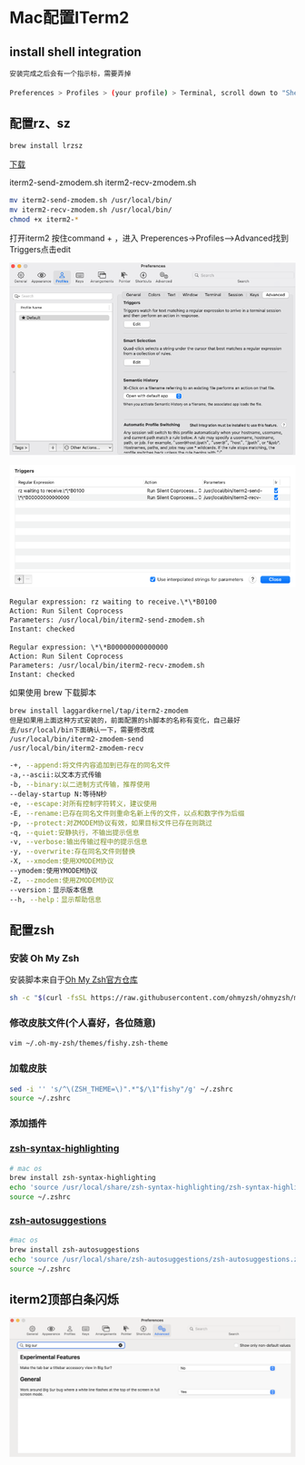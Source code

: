 # Mac配置ITerm2

## install shell integration

```bash
安装完成之后会有一个指示标，需要弄掉

Preferences > Profiles > (your profile) > Terminal, scroll down to "Shell Integration", and turn off "Show mark indicators".
```

## 配置rz、sz

```bash
brew install lrzsz
```

[下载](https://github.com/xmvper/iterm2-zmodem)

iterm2-send-zmodem.sh
iterm2-recv-zmodem.sh

```bash
mv iterm2-send-zmodem.sh /usr/local/bin/
mv iterm2-recv-zmodem.sh /usr/local/bin/
chmod +x iterm2-*
```

打开iterm2 按住command + ，进入 Preperences->Profiles–>Advanced找到Triggers点击edit

![ITerm2-1](./pic/ITerm2-1.png)

![ITerm2-2](./pic/ITerm2-2.png)

```
Regular expression: rz waiting to receive.\*\*B0100
Action: Run Silent Coprocess
Parameters: /usr/local/bin/iterm2-send-zmodem.sh
Instant: checked

Regular expression: \*\*B00000000000000
Action: Run Silent Coprocess
Parameters: /usr/local/bin/iterm2-recv-zmodem.sh
Instant: checked
```

如果使用 brew 下载脚本

```
brew install laggardkernel/tap/iterm2-zmodem
但是如果用上面这种方式安装的，前面配置的sh脚本的名称有变化，自己最好去/usr/local/bin下面确认一下，需要修改成
/usr/local/bin/iterm2-zmodem-send
/usr/local/bin/iterm2-zmodem-recv
```

```bash
-+, --append:将文件内容追加到已存在的同名文件
-a,--ascii:以文本方式传输
-b, --binary:以二进制方式传输，推荐使用
--delay-startup N:等待N秒
-e, --escape:对所有控制字符转义，建议使用
-E, --rename:已存在同名文件则重命名新上传的文件，以点和数字作为后缀
-p, --protect:对ZMODEM协议有效，如果目标文件已存在则跳过
-q, --quiet:安静执行，不输出提示信息
-v, --verbose:输出传输过程中的提示信息
-y, --overwrite:存在同名文件则替换
-X, --xmodem:使用XMODEM协议
--ymodem:使用YMODEM协议
-Z, --zmodem:使用ZMODEM协议
--version：显示版本信息
--h, --help：显示帮助信息
```



## 配置zsh

### 安装 Oh My Zsh

安装脚本来自于[Oh My Zsh官方仓库](https://links.jianshu.com/go?to=https%3A%2F%2Fgithub.com%2Fohmyzsh%2Fohmyzsh)

```bash
sh -c "$(curl -fsSL https://raw.githubusercontent.com/ohmyzsh/ohmyzsh/master/tools/install.sh)"
```

### 修改皮肤文件(个人喜好，各位随意)

```bash
vim ~/.oh-my-zsh/themes/fishy.zsh-theme
```

### 加载皮肤

```bash
sed -i '' 's/^\(ZSH_THEME=\)".*"$/\1"fishy"/g' ~/.zshrc
source ~/.zshrc
```

### 添加插件

### [zsh-syntax-highlighting](https://links.jianshu.com/go?to=https%3A%2F%2Fgithub.com%2Fzsh-users%2Fzsh-syntax-highlighting)

```bash
# mac os
brew install zsh-syntax-highlighting
echo 'source /usr/local/share/zsh-syntax-highlighting/zsh-syntax-highlighting.zsh'  >> ~/.zshrc
source ~/.zshrc
```

### [zsh-autosuggestions](https://links.jianshu.com/go?to=https%3A%2F%2Fgithub.com%2Fzsh-users%2Fzsh-autosuggestions)

```bash
#mac os
brew install zsh-autosuggestions
echo 'source /usr/local/share/zsh-autosuggestions/zsh-autosuggestions.zsh' >> ~/.zshrc
source ~/.zshrc
```



## iterm2顶部白条闪烁

![iterm2顶部白条闪烁](./pic/iterm2顶部白条闪烁.png)